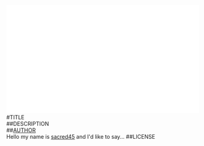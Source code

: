 ![image](screenshot.png)  
#TITLE  
##DESCRIPTION  
##[AUTHOR](https://github.com/sacred45)  
Hello my name is [sacred45](https://github.com/sacred45) and I'd like to say... 
##LICENSE  
